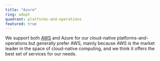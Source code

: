```yaml
---
title: "Azure"
ring: adopt
quadrant: platforms-and-operations
featured: true
---
```


We support both <a href="aws.html">AWS</a> and Azure for our cloud-native platforms-and-operations but generally
prefer AWS, mainly because AWS is the market leader in the space of cloud-native computing,
and we think it offers the best set of services for our needs.